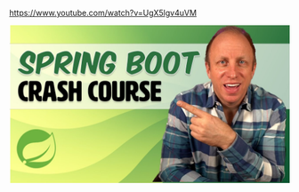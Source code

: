 

https://www.youtube.com/watch?v=UgX5lgv4uVM

![image-20250202174832939](README.assets/image-20250202174832939.png)

